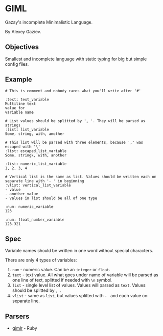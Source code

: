 # GIML

Gazay's incomplete Minimalistic Language.

By Alexey Gaziev.

## Objectives

Smallest and incomplete language with static typing for big but simple config files.

## Example

```giml
# This is comment and nobody cares what you'll write after '#'

:text: text_variable
Multiline text
value for
variable name

# List values should be splitted by ', '. They will be parsed as strings
:list: list_variable
Some, string, with, another

# This list will be parsed with three elements, because ',' was escaped with '\'
:list: escaped_list_variable
Some, string\, with, another

:list: numeric_list_variable
1, 2, 3, 4

# Vertical list is the same as list. Values should be written each on separate line with '- ' in beginning
:vlist: vertical_list_variable
- value
- another value
- values in list should be all of one type

:num: numeric_variable
123

:num: float_number_variable
123.321
```

## Spec

Variable names should be written in one word without special characters.

There are only 4 types of variables:

1. `num`    - numeric value. Can be an `integer` or `float`.
2. `text`   - text value. All what goes under name of variable will be parsed as one line of text, splitted if needed with `\n` symbol.
3. `list`   - single level list of values. Values will parsed as `text`. Values should be splitted by `, `.
4. `vlist`  - same as `list`, but values splitted with `- ` and each value on separate line.

## Parsers

- [gimlr](https://github.com/gazay/gimlr) - Ruby
